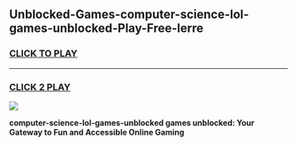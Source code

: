 
## Unblocked-Games-computer-science-lol-games-unblocked-Play-Free-lerre
<h3>
<a href="https://premium76.site?title=computer-science-lol-games-unblocked&ref=20A">CLICK TO PLAY</a></h3>
<hr>

<h3>
<a href="https://premium76.site?title=computer-science-lol-games-unblocked&ref=20A">CLICK 2 PLAY</a>
  
</h3>

<a href="https://premium76.site?title=computer-science-lol-games-unblocked&ref=20A"><img src="https://clearcache.store/games.png"></a>


**computer-science-lol-games-unblocked games unblocked: Your Gateway to Fun and Accessible Online Gaming**
